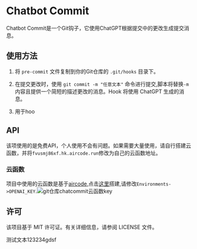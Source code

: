 # Chatbot Commit

Chatbot Commit是一个Git钩子，它使用ChatGPT根据提交中的更改生成提交消息。

## 使用方法

1. 将 `pre-commit` 文件复制到你的Git仓库的 `.git/hooks` 目录下。

2. 在提交更改时，使用 `git commit -m "任意文本"` 命令进行提交,脚本将替换`-m`内容且提供一个简短的描述更改的消息。Hook 将使用 ChatGPT 生成的消息。
  
3. 用于hoo 

## API

该项使用的是免费API，个人使用不会有问题。如果需要大量使用，请自行搭建云函数，并将`fvusmj86xf.hk.aircode.run`修改为自己的云函数地址。

### 云函数
项目中使用的云函数是基于[aircode](https://aircode.cool),点击[这里](https://aircode.cool/ut7f58ea34)搭建,请修改`Environments->OPENAI_KEY`.![git仓库chatcommit云函数key](https://jsdelivr.nodream.cf/gh/1802024110/GitHub_Oss@main/img/git仓库chatcommit云函数key.png)

## 许可

该项目基于 MIT 许可证。有关详细信息，请参阅 LICENSE 文件。

测试文本123234gdsf